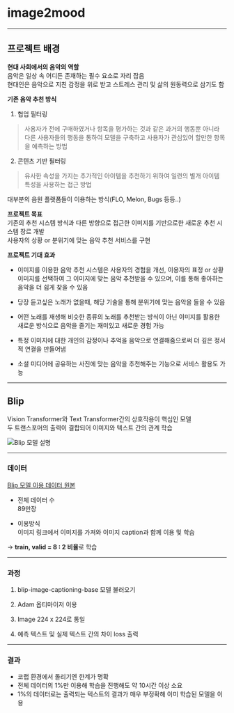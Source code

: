 # image2mood

------------------------------------------------------------------------------------------  
## 프로젝트 배경  

**현대 사회에서의 음악의 역할**  
음악은 일상 속 어디든 존재하는 필수 요소로 자리 잡음  
현대인은 음악으로 지친 감정을 위로 받고 스트레스 관리 및 삶의 원동력으로 삼기도 함  

**기존 음악 추천 방식**  
1. 협업 필터링  
> 사용자가 전에 구매하였거나 항목을 평가하는 것과 같은 과거의 행동뿐 아니라 다른 사용자들의 행동을 통하여 모델을 구축하고 사용자가 관심있어 할만한 항목을 예측하는 방법  

2. 콘텐츠 기반 필터링  
> 유사한 속성을 가지는 추가적인 아이템을 추천하기 위하여 일련의 별개 아이템 특성을 사용하는 접근 방법  

대부분의 음원 플랫폼들이 이용하는 방식(FLO, Melon, Bugs 등등..)  

**프로젝트 목표**  
기존의 추천 시스템 방식과 다른 방향으로 접근한 이미지를 기반으로한 새로운 추천 시스템 장르 개발  
사용자의 상황 or 분위기에 맞는 음악 추천 서비스를 구현  

**프로젝트 기대 효과**  
+ 이미지를 이용한 음악 추천 시스템은 사용자의 경험을 개선, 이용자의 표정 or 상황 이미지를 선택하여 그 이미지에 맞는 음악 추천받을 수 있으며, 이를 통해 좋아하는 음악을 더 쉽게 찾을 수 있음

+ 당장 듣고싶은 노래가 없을때, 해당 기술을 통해 분위기에 맞는 음악을 들을 수 있음  

+ 어떤 노래를 재생해 비슷한 종류의 노래를 추천받는 방식이 아닌 이미지를 활용한 새로운 방식으로 음악을 즐기는 재미있고 새로운 경험 가능  

+ 특정 이미지에 대한 개인의 감정이나 추억을 음악으로 연결해줌으로써 더 깊은 정서적 연결을 만들어냄  

+ 소셜 미디어에 공유하는 사진에 맞는 음악을 추천해주는 기능으로 서비스 활용도 가능  

------------------------------------------------------------------------------------------ 
## Blip  

Vision Transformer와 Text Transformer간의 상호작용이 핵심인 모델  
두 트랜스포머의 출력이 결합되어 이미지와 텍스트 간의 관계 학습  

![Blip 모델 설명](https://github.com/Taeyoungleee/Dacon-dielectric-prediction/assets/113446739/0e72c2b2-a0d2-439a-b39f-400b56de58c6)  

------------------------------------------------------------------------------------------  
### 데이터  

[Blip 모델 이용 데이터 원본](https://huggingface.co/datasets/visheratin/laion-coco-nllb)  

+ 전체 데이터 수  
89만장  

+ 이용방식  
이미지 링크에서 이미지를 가져와 이미지 caption과 함께 이용 및 학습  

-> **train, valid = 8 : 2 비율**로 학습  

------------------------------------------------------------------------------------------  
### 과정  

1. blip-image-captioning-base 모델 불러오기  

2. Adam 옵티마이저 이용  

3. Image 224 x 224로 통일  

4. 예측 텍스트 및 실제 텍스트 간의 차이 loss 출력  

------------------------------------------------------------------------------------------  
### 결과  

+ 코랩 환경에서 돌리기엔 한계가 명확  
+ 전체 데이터의 1%만 이용해 학습을 진행해도 약 10시간 이상 소요  
+ 1%의 데이터로는 출력되는 텍스트의 결과가 매우 부정확해 이미 학습된 모델을 이용  

